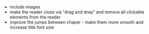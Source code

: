 - include images
- make the reader close via "drag and drop" and remove all clickable elements from the reader
- improve the jumps between chaper - make them more smooth and increase title font size